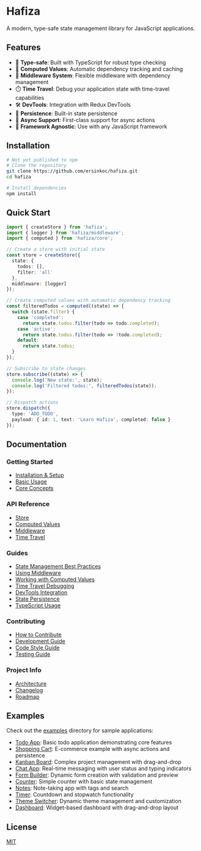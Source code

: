 # Hafiza

A modern, type-safe state management library for JavaScript applications.

## Features

- 🎯 **Type-safe**: Built with TypeScript for robust type checking
- 🔄 **Computed Values**: Automatic dependency tracking and caching
- 🔌 **Middleware System**: Flexible middleware with dependency management
- ⏱️ **Time Travel**: Debug your application state with time-travel capabilities
- 🛠️ **DevTools**: Integration with Redux DevTools
- 💾 **Persistence**: Built-in state persistence
- 🔄 **Async Support**: First-class support for async actions
- 🎨 **Framework Agnostic**: Use with any JavaScript framework

## Installation

```bash
# Not yet published to npm
# Clone the repository
git clone https://github.com/ersinkoc/hafiza.git
cd hafiza

# Install dependencies
npm install
```

## Quick Start

```typescript
import { createStore } from 'hafiza';
import { logger } from 'hafiza/middleware';
import { computed } from 'hafiza/core';

// Create a store with initial state
const store = createStore({
  state: {
    todos: [],
    filter: 'all'
  },
  middleware: [logger]
});

// Create computed values with automatic dependency tracking
const filteredTodos = computed((state) => {
  switch (state.filter) {
    case 'completed':
      return state.todos.filter(todo => todo.completed);
    case 'active':
      return state.todos.filter(todo => !todo.completed);
    default:
      return state.todos;
  }
});

// Subscribe to state changes
store.subscribe((state) => {
  console.log('New state:', state);
  console.log('Filtered todos:', filteredTodos(state));
});

// Dispatch actions
store.dispatch({
  type: 'ADD_TODO',
  payload: { id: 1, text: 'Learn Hafiza', completed: false }
});
```

## Documentation

### Getting Started
- [Installation & Setup](docs/guides/installation.md)
- [Basic Usage](docs/guides/basic-usage.md)
- [Core Concepts](docs/guides/core-concepts.md)

### API Reference
- [Store](docs/api/store.md)
- [Computed Values](docs/api/computed.md)
- [Middleware](docs/api/middleware.md)
- [Time Travel](docs/api/time-travel.md)

### Guides
- [State Management Best Practices](docs/guides/state-management.md)
- [Using Middleware](docs/guides/middleware.md)
- [Working with Computed Values](docs/guides/computed.md)
- [Time Travel Debugging](docs/guides/time-travel.md)
- [DevTools Integration](docs/guides/devtools.md)
- [State Persistence](docs/guides/persistence.md)
- [TypeScript Usage](docs/guides/typescript.md)

### Contributing
- [How to Contribute](docs/contributing/contributing.md)
- [Development Guide](docs/contributing/development.md)
- [Code Style Guide](docs/contributing/code-style.md)
- [Testing Guide](docs/contributing/testing.md)

### Project Info
- [Architecture](docs/ARCHITECTURE.md)
- [Changelog](docs/CHANGELOG.md)
- [Roadmap](docs/ROADMAP.md)

## Examples

Check out the [examples](examples) directory for sample applications:

- [Todo App](examples/todo): Basic todo application demonstrating core features
- [Shopping Cart](examples/shopping-cart): E-commerce example with async actions and persistence
- [Kanban Board](examples/kanban): Complex project management with drag-and-drop
- [Chat App](examples/chat): Real-time messaging with user status and typing indicators
- [Form Builder](examples/form-builder): Dynamic form creation with validation and preview
- [Counter](examples/counter): Simple counter with basic state management
- [Notes](examples/notes): Note-taking app with tags and search
- [Timer](examples/timer): Countdown and stopwatch functionality
- [Theme Switcher](examples/theme-switcher): Dynamic theme management and customization
- [Dashboard](examples/dashboard): Widget-based dashboard with drag-and-drop layout

## License

[MIT](LICENSE) 